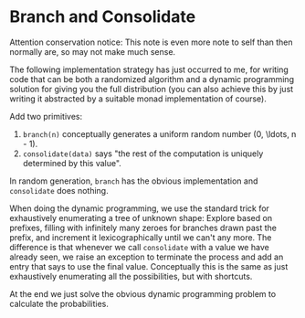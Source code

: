 # Branch and Consolidate

Attention conservation notice: This note is even more note to self than then normally are, so may not make much sense.

The following implementation strategy has just occurred to me, for writing code that can be both a randomized algorithm and a dynamic programming solution for giving you the full distribution (you can also achieve this by just writing it abstracted by a suitable monad implementation of course).


Add two primitives:

1. `branch(n)` conceptually generates a uniform random number \(0, \ldots, n - 1\).
2. `consolidate(data)` says "the rest of the computation is uniquely determined by this value".

In random generation, `branch` has the obvious implementation and `consolidate` does nothing.

When doing the dynamic programming, we use the standard trick for exhaustively enumerating a tree of unknown shape:
Explore based on prefixes, filling with infinitely many zeroes for branches drawn past the prefix, and increment it lexicographically until we can't any more.
The difference is that whenever we call `consolidate` with a value we have already seen, we raise an exception to terminate the process and add an entry that says to use the final value.
Conceptually this is the same as just exhaustively enumerating all the possibilities, but with shortcuts.

At the end we just solve the obvious dynamic programming problem to calculate the probabilities.


